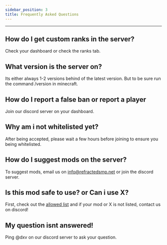 ```yaml
---
sidebar_position: 3
title: Frequently Asked Questions
---
```

------------------------------------------------------------------------
## How do I get custom ranks in the server?
Check your dashboard or check the ranks tab.

## What version is the server on?
Its either always 1-2 versions behind of the latest version. But to be sure run the command /version in minecraft.

## How do I report a false ban or report a player
Join our discord server on your dashboard.

## Why am i not whitelisted yet?
After being accepted, please wait a few hours before joining to ensure you being whitelisted.

## How do I suggest mods on the server?
To suggest mods, email us on info@refractedsmp.net or join the discord server.

## Is this mod safe to use? or Can i use X?
First, check out the [allowed list](https://wiki.refractedsmp.net/rules/allowed) and if your mod or X is not listed, contact us on discord!

## My question isnt answered!
Ping @dxv on our discord server to ask your question.